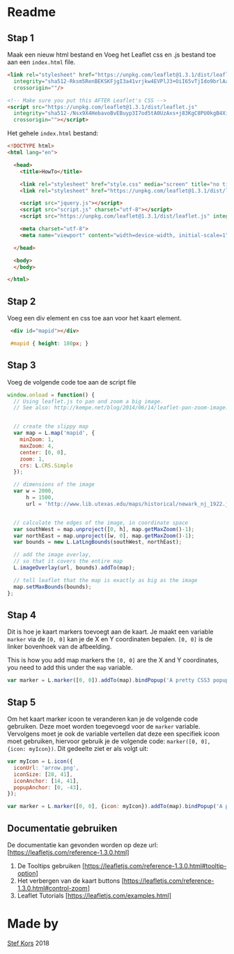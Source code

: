 # Readme
## Stap 1
Maak een nieuw html bestand en Voeg het Leaflet css en .js bestand toe aan een `index.html` file.

```html
<link rel="stylesheet" href="https://unpkg.com/leaflet@1.3.1/dist/leaflet.css"
  integrity="sha512-Rksm5RenBEKSKFjgI3a41vrjkw4EVPlJ3+OiI65vTjIdo9brlAacEuKOiQ5OFh7cOI1bkDwLqdLw3Zg0cRJAAQ=="
  crossorigin=""/>
```

```html
<!-- Make sure you put this AFTER Leaflet's CSS -->
<script src="https://unpkg.com/leaflet@1.3.1/dist/leaflet.js"
  integrity="sha512-/Nsx9X4HebavoBvEBuyp3I7od5tA0UzAxs+j83KgC8PU0kgB4XiK4Lfe4y4cgBtaRJQEIFCW+oC506aPT2L1zw=="
  crossorigin=""></script>
```


Het gehele `index.html` bestand:

```html
<!DOCTYPE html>
<html lang="en">

  <head>
    <title>HowTo</title>

    <link rel="stylesheet" href="style.css" media="screen" title="no title">
    <link rel="stylesheet" href="https://unpkg.com/leaflet@1.3.1/dist/leaflet.css" integrity="sha512-Rksm5RenBEKSKFjgI3a41vrjkw4EVPlJ3+OiI65vTjIdo9brlAacEuKOiQ5OFh7cOI1bkDwLqdLw3Zg0cRJAAQ==" crossorigin="" />

    <script src="jquery.js"></script>
    <script src="script.js" charset="utf-8"></script>
    <script src="https://unpkg.com/leaflet@1.3.1/dist/leaflet.js" integrity="sha512-/Nsx9X4HebavoBvEBuyp3I7od5tA0UzAxs+j83KgC8PU0kgB4XiK4Lfe4y4cgBtaRJQEIFCW+oC506aPT2L1zw==" crossorigin=""></script>

    <meta charset="utf-8">
    <meta name="viewport" content="width=device-width, initial-scale=1">

  </head>

  <body>
  </body>

</html>
```

## Stap 2
Voeg een div element en css toe aan voor het kaart element.

```html
 <div id="mapid"></div>
```

```css
 #mapid { height: 180px; }
```

## Stap 3
Voeg de volgende code toe aan de script file

```javascript
window.onload = function() {
  // Using leaflet.js to pan and zoom a big image.
  // See also: http://kempe.net/blog/2014/06/14/leaflet-pan-zoom-image.html


  // create the slippy map
  var map = L.map('mapid', {
    minZoom: 1,
    maxZoom: 4,
    center: [0, 0],
    zoom: 1,
    crs: L.CRS.Simple
  });

  // dimensions of the image
  var w = 2000,
      h = 1500,
      url = 'http://www.lib.utexas.edu/maps/historical/newark_nj_1922.jpg';


  // calculate the edges of the image, in coordinate space
  var southWest = map.unproject([0, h], map.getMaxZoom()-1);
  var northEast = map.unproject([w, 0], map.getMaxZoom()-1);
  var bounds = new L.LatLngBounds(southWest, northEast);

  // add the image overlay,
  // so that it covers the entire map
  L.imageOverlay(url, bounds).addTo(map);

  // tell leaflet that the map is exactly as big as the image
  map.setMaxBounds(bounds);
};
```

## Stap 4
Dit is hoe je kaart markers toevoegt aan de kaart. Je maakt een variable `marker` via de `[0, 0]` kan je de X en Y coordinaten bepalen. `[0, 0]` is de linker bovenhoek van de afbeelding.

This is how you add map markers the `[0, 0]` are the X and Y coordinates, you need to add this under the `map` variable.

```javascript
var marker = L.marker([0, 0]).addTo(map).bindPopup('A pretty CSS3 popup.<br> Easily customizable.').openPopup();
```

## Stap 5
Om het kaart marker icoon te veranderen kan je de volgende code gebruiken. Deze moet worden toegevoegd voor de `marker` variable. Vervolgens moet je ook de variable vertellen dat deze een specifiek icoon moet gebruiken, hiervoor gebruik je de volgende code: `marker([0, 0], {icon: myIcon})`. Dit gedeelte ziet er als volgt uit:

```javascript
var myIcon = L.icon({
  iconUrl: 'arrow.png',
  iconSize: [28, 41],
  iconAnchor: [14, 41],
  popupAnchor: [0, -43],
});

var marker = L.marker([0, 0], {icon: myIcon}).addTo(map).bindPopup('A pretty CSS3 popup.<br> Easily customizable.').openPopup();
```

## Documentatie gebruiken
De documentatie kan gevonden worden op deze url: [https://leafletjs.com/reference-1.3.0.html]

1) De Tooltips gebruiken [https://leafletjs.com/reference-1.3.0.html#tooltip-option]
2) Het verbergen van de kaart buttons [https://leafletjs.com/reference-1.3.0.html#control-zoom]
3) Leaflet Tutorials [https://leafletjs.com/examples.html]


# Made by
[Stef Kors](https://www.stefkors.com )
2018
